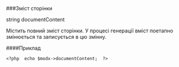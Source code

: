 ###Зміст сторінки

string documentContent

Містить повний зміст сторінки. У процесі генерації вміст поетапно змінюється та записується в цю змінну.

####Приклад

    <?php  echo $modx->documentContent;  ?>
